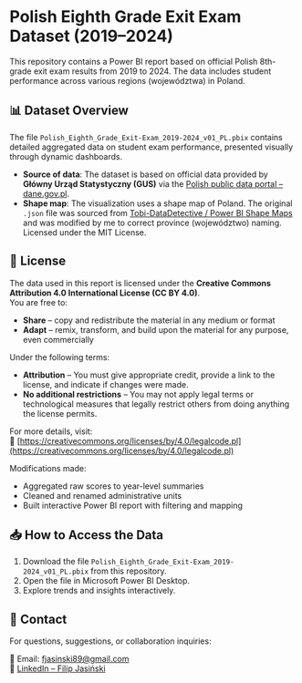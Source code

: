 # Polish Eighth Grade Exit Exam Dataset (2019–2024)

This repository contains a Power BI report based on official Polish 8th-grade exit exam results from 2019 to 2024. The data includes student performance across various regions (województwa) in Poland.

## 📊 Dataset Overview

The file `Polish_Eighth_Grade_Exit-Exam_2019-2024_v01_PL.pbix` contains detailed aggregated data on student exam performance, presented visually through dynamic dashboards.

- **Source of data**: The dataset is based on official data provided by **Główny Urząd Statystyczny (GUS)** via the [Polish public data portal – dane.gov.pl](https://dane.gov.pl).  
- **Shape map**: The visualization uses a shape map of Poland. The original `.json` file was sourced from [Tobi-DataDetective / Power BI Shape Maps](https://github.com/Tobi-DataDetective/PowerBI-Shape-Maps) and was modified by me to correct province (województwo) naming. Licensed under the MIT License.

## 📜 License

The data used in this report is licensed under the **Creative Commons Attribution 4.0 International License (CC BY 4.0)**.  
You are free to:
- **Share** – copy and redistribute the material in any medium or format
- **Adapt** – remix, transform, and build upon the material for any purpose, even commercially

Under the following terms:
- **Attribution** – You must give appropriate credit, provide a link to the license, and indicate if changes were made.  
- **No additional restrictions** – You may not apply legal terms or technological measures that legally restrict others from doing anything the license permits.

For more details, visit:  
🔗 [https://creativecommons.org/licenses/by/4.0/legalcode.pl](https://creativecommons.org/licenses/by/4.0/legalcode.pl)

Modifications made:
- Aggregated raw scores to year-level summaries
- Cleaned and renamed administrative units
- Built interactive Power BI report with filtering and mapping

## 📥 How to Access the Data

1. Download the file `Polish_Eighth_Grade_Exit-Exam_2019-2024_v01_PL.pbix` from this repository.
2. Open the file in Microsoft Power BI Desktop.
3. Explore trends and insights interactively.

## 💬 Contact

For questions, suggestions, or collaboration inquiries:

📧 Email: fjasinski89@gmail.com  
🔗 [LinkedIn – Filip Jasiński](https://www.linkedin.com/in/filip-j-80689681/)
